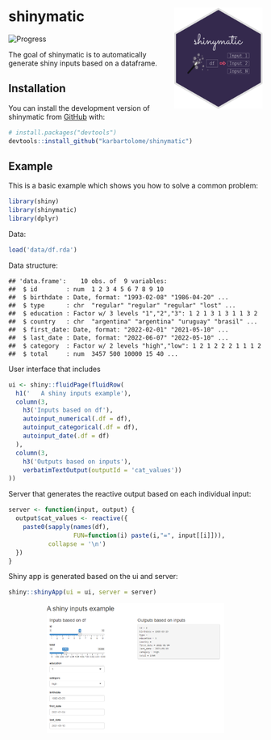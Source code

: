 
# shinymatic <img src="man/figures/logo.png" width="175" height="200" align="right"/>

![Progress](https://progress-bar.dev/30/)

<!-- badges: start -->
<!-- badges: end -->

The goal of shinymatic is to automatically generate shiny inputs based
on a dataframe.

## Installation

You can install the development version of shinymatic from
[GitHub](https://github.com/) with:

``` r
# install.packages("devtools")
devtools::install_github("karbartolome/shinymatic")
```

## Example

This is a basic example which shows you how to solve a common problem:

``` r
library(shiny)
library(shinymatic)
library(dplyr)
```

Data:

``` r
load('data/df.rda')
```

Data structure:

    ## 'data.frame':    10 obs. of  9 variables:
    ##  $ id        : num  1 2 3 4 5 6 7 8 9 10
    ##  $ birthdate : Date, format: "1993-02-08" "1986-04-20" ...
    ##  $ type      : chr  "regular" "regular" "regular" "lost" ...
    ##  $ education : Factor w/ 3 levels "1","2","3": 1 2 1 3 1 3 1 1 3 2
    ##  $ country   : chr  "argentina" "argentina" "uruguay" "brasil" ...
    ##  $ first_date: Date, format: "2022-02-01" "2021-05-10" ...
    ##  $ last_date : Date, format: "2022-06-07" "2022-05-10" ...
    ##  $ category  : Factor w/ 2 levels "high","low": 1 2 1 2 2 2 1 1 1 2
    ##  $ total     : num  3457 500 10000 15 40 ...

User interface that includes

``` r
ui <- shiny::fluidPage(fluidRow(
  h1('   A shiny inputs example'),
  column(3,
    h3('Inputs based on df'),
    autoinput_numerical(.df = df),
    autoinput_categorical(.df = df),
    autoinput_date(.df = df)
  ),
  column(3,
    h3('Outputs based on inputs'),
    verbatimTextOutput(outputId = 'cat_values'))
))
```

Server that generates the reactive output based on each individual
input:

``` r
server <- function(input, output) {
  output$cat_values <- reactive({
    paste0(sapply(names(df),
                  FUN=function(i) paste(i,"=", input[[i]])),
           collapse = '\n')
  })
}
```

Shiny app is generated based on the ui and server:

``` r
shiny::shinyApp(ui = ui, server = server)
```

<img src="man/figures/shiny_example.png" width="70%" style="display: block; margin: auto;" />
